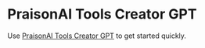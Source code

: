 # PraisonAI Tools Creator GPT

Use [PraisonAI Tools Creator GPT](https://chatgpt.com/g/g-LrJH1K6Ao-praisonai-tools-creator) to get started quickly.
